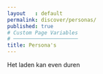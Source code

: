 ```yaml
---
layout   : default
permalink: discover/personas/
published: true
# Custom Page Variables
# ─────────────────────
title: Persona's
---
```

<div class="alert bg-color-main txt-color-white" role="alert">
  Het laden kan even duren
</div>

<object width="100%" height="100%" data="../../assets/files/personas.pdf"></object>
